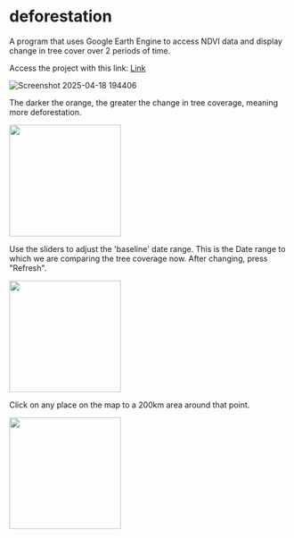 # deforestation

A program that uses Google Earth Engine to access NDVI data and display change in tree cover over 2 periods of time. 

Access the project with this link: [Link](https://jakesanuk.users.earthengine.app/view/jakes-deforestation-detection)

![Screenshot 2025-04-18 194406](https://github.com/user-attachments/assets/a3835dc2-e362-4823-a9a5-1c580f00e6bf)

The darker the orange, the greater the change in tree coverage, meaning more deforestation.

<img src="https://github.com/user-attachments/assets/e183e476-b114-4ab0-a826-8abf9fd83762" width="200">

Use the sliders to adjust the 'baseline' date range. This is the Date range to which we are comparing the tree coverage now. After changing, press "Refresh".

<img src="https://github.com/user-attachments/assets/15b399a8-733c-4664-873e-f2fe1ddb3242" width="200">

Click on any place on the map to a 200km area around that point.

<img src="https://github.com/user-attachments/assets/eaf7164d-c2f8-4a64-85ec-b840c228d560" width="200">
